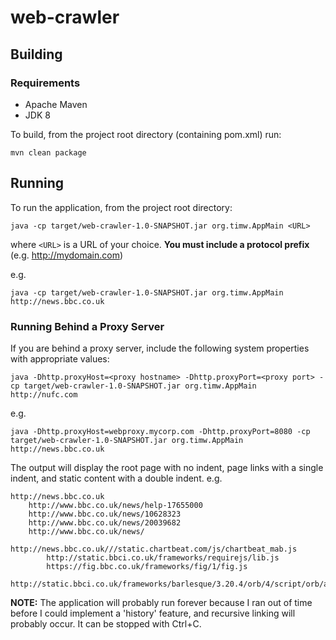 # web-crawler

## Building
### Requirements
* Apache Maven
* JDK 8

To build, from the project root directory (containing pom.xml) run:
    
    mvn clean package
    

## Running

To run the application, from the project root directory:
    
    java -cp target/web-crawler-1.0-SNAPSHOT.jar org.timw.AppMain <URL>
    
where `<URL>` is a URL of your choice.  **You must include a protocol prefix** (e.g. http://mydomain.com)

e.g.
    
    java -cp target/web-crawler-1.0-SNAPSHOT.jar org.timw.AppMain http://news.bbc.co.uk
    
### Running Behind a Proxy Server

If you are behind a proxy server, include the following system properties with appropriate values:

    
    java -Dhttp.proxyHost=<proxy hostname> -Dhttp.proxyPort=<proxy port> -cp target/web-crawler-1.0-SNAPSHOT.jar org.timw.AppMain http://nufc.com
    
    
e.g.
    
    java -Dhttp.proxyHost=webproxy.mycorp.com -Dhttp.proxyPort=8080 -cp target/web-crawler-1.0-SNAPSHOT.jar org.timw.AppMain http://news.bbc.co.uk
    

The output will display the root page with no indent, page links with a single indent, and static content with a double indent.  e.g.
    
    http://news.bbc.co.uk
        http://www.bbc.co.uk/news/help-17655000
        http://www.bbc.co.uk/news/10628323
        http://www.bbc.co.uk/news/20039682
        http://www.bbc.co.uk/news/
            http://news.bbc.co.uk///static.chartbeat.com/js/chartbeat_mab.js
            http://static.bbci.co.uk/frameworks/requirejs/lib.js
            https://fig.bbc.co.uk/frameworks/fig/1/fig.js
            http://static.bbci.co.uk/frameworks/barlesque/3.20.4/orb/4/script/orb/api.min.js

**NOTE:**  The application will probably run forever because I ran out of time before I could implement a 'history' feature, and recursive linking will probably occur.  It can be stopped with Ctrl+C.

